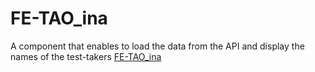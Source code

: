 # FE-TAO_ina
A component that enables to load the data from the API and display the names of the test-takers
[FE-TAO_ina](https://InaFK.github.io/FE-TAO_ina/index.html)